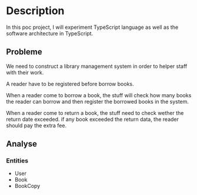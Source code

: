 # Description
In this poc project, I will experiment TypeScript language as well as the software architecture in TypeScript.

## Probleme
We need to construct a library management system in order to helper staff with their work.

A reader have to be registered before borrow books.

When a reader come to borrow a book, the stuff will check how many books the reader can borrow and then register the borrowed books in the system.

When a reader come to return a book, the stuff need to check wether the return date exceeded. if any book exceeded the return data, the reader should pay the extra fee. 

## Analyse
### Entities
- User
- Book
- BookCopy
